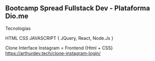 ## Bootcamp Spread Fullstack Dev - Plataforma Dio.me

Tecnologias

HTML
CSS
JAVASCRIPT {
    JQuery,
    React,
    Node.Js
}

Clone Interface Instagram = Frontend {Html + CSS}
https://arthurdev.tech/clone-instagram-login/